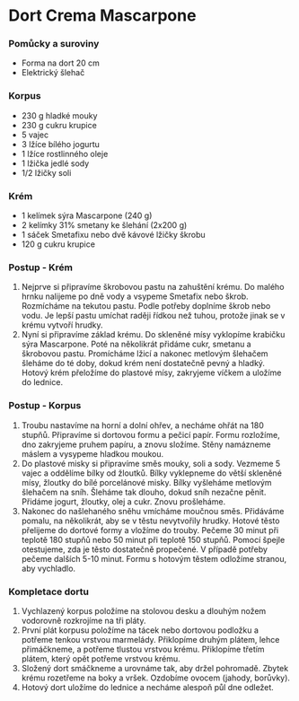 # Dort Crema Mascarpone

### Pomůcky a suroviny

- Forma na dort 20 cm
- Elektrický šlehač

### Korpus

- 230 g hladké mouky
- 230 g cukru krupice
- 5 vajec
- 3 lžíce bílého jogurtu
- 1 lžíce rostlinného oleje
- 1 lžička jedlé sody
- 1/2 lžičky soli

### Krém

- 1 kelímek sýra Mascarpone (240 g)
- 2 kelímky 31% smetany ke šlehání (2x200 g)
- 1 sáček Smetafixu nebo dvě kávové lžičky škrobu
- 120 g cukru krupice

### Postup - Krém

1. Nejprve si připravíme škrobovou pastu na zahuštění krému. Do malého hrnku nalijeme po dně vody a vsypeme Smetafix nebo škrob. Rozmícháme na tekutou pastu. Podle potřeby doplníme škrob nebo vodu. Je lepší pastu umíchat raději řídkou než tuhou, protože jinak se v krému vytvoří hrudky.
2. Nyní si připravíme základ krému. Do skleněné mísy vyklopíme krabičku sýra Mascarpone. Poté na několikrát přidáme cukr, smetanu a škrobovou pastu. Promícháme lžicí a nakonec metlovým šlehačem šleháme do té doby, dokud krém není dostatečně pevný a hladký. Hotový krém přeložíme do plastové mísy, zakryjeme víčkem a uložíme do lednice.

### Postup - Korpus

1. Troubu nastavíme na horní a dolní ohřev, a necháme ohřát na 180 stupňů. Připravíme si dortovou formu a pečicí papír. Formu rozložíme, dno zakryjeme pruhem papíru, a znovu složíme. Stěny namázneme máslem a vysypeme hladkou moukou.
2. Do plastové misky si připravíme směs mouky, soli a sody. Vezmeme 5 vajec a oddělíme bílky od žloutků. Bílky vyklepneme do větší skleněné mísy, žloutky do bílé porcelánové misky. Bílky vyšleháme metlovým šlehačem na sníh. Šleháme tak dlouho, dokud sníh nezačne pěnit. Přidáme jogurt, žloutky, olej a cukr. Znovu prošleháme.
3. Nakonec do našlehaného sněhu vmícháme moučnou směs. Přidáváme pomalu, na několikrát, aby se v těstu nevytvořily hrudky. Hotové těsto přelijeme do dortové formy a vložíme do trouby. Pečeme 30 minut při teplotě 180 stupňů nebo 50 minut při teplotě 150 stupňů. Pomocí špejle otestujeme, zda je těsto dostatečně propečené. V případě potřeby pečeme dalších 5-10 minut. Formu s hotovým těstem odložíme stranou, aby vychladlo.

### Kompletace dortu

1. Vychlazený korpus položíme na stolovou desku a dlouhým nožem vodorovně rozkrojíme na tři pláty.
2. První plát korpusu položíme na tácek nebo dortovou podložku a potřeme tenkou vrstvou marmelády. Přiklopíme druhým plátem, lehce přimáčkneme, a potřeme tlustou vrstvou krému. Přiklopíme třetím plátem, který opět potřeme vrstvou krému.
3. Složený dort smáčkneme a urovnáme tak, aby držel pohromadě. Zbytek krému rozetřeme na boky a vršek. Ozdobíme ovocem (jahody, borůvky).
4. Hotový dort uložíme do lednice a necháme alespoň půl dne odležet.
